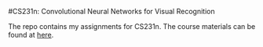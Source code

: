 #CS231n: Convolutional Neural Networks for Visual Recognition       
     

The repo contains my assignments for CS231n. The course materials can be found at [here](http://cs231n.stanford.edu/).
   
